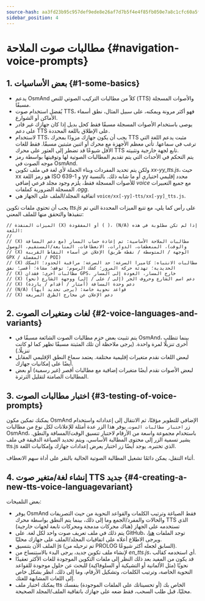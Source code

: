 ```yaml
---
source-hash: aa3fd23b95c957def9ede8e26af7d7b5f4e4f85fb050e7a8c1cfc60a5f8eeb64
sidebar_position: 4
---
```


# مطالبات صوت الملاحة {#navigation-voice-prompts}

## 1. بعض الأساسيات {#1-some-basics}

* يدعم OsmAnd كلاً من مطالبات التركيب الصوتي للنص (TTS) والأصوات المسجلة مسبقًا.
* يُفضل استخدام صوت TTS، فهو أكثر مرونة ويمكنه، على سبيل المثال، نطق أسماء الأماكن أو الشوارع.
* يوصى باستخدام الأصوات المسجلة مسبقًا فقط كحل بديل إذا كان جهازك غير قادر على دعم TTS على الإطلاق باللغة المحددة.
* لاستخدام TTS، يجب أن يكون جهازك مزودًا بمحرك TTS مثبت يدعم اللغة التي ترغب في سماعها. تأتي معظم الأجهزة مع محرك أو اثنين مثبتين مسبقًا. فقط للغات الأقل شيوعًا قد تضطر إلى العثور على محرك TTS تابع لجهة خارجية وتثبيته.
* يتم التحكم في الأحداث التي يتم تقديم المطالبات الصوتية لها وتوقيتها بواسطة رمز موجه الصوت في OsmAnd.
* ولكن يتم تحديد المفردات وبناء الجملة لأي لغة في ملف تكوين _xx-yy_tts.js_، حيث xx هو رمز اللغة ISO 639-1 و yy محدد إقليمي اختياري أو ما شابه ذلك. بالنسبة للأصوات المسجلة فقط، يلزم وجود مجلد فرعي إضافي _voice_ مع جميع التعبيرات المسجلة الضرورية كملفات _.ogg_.
* اتفاقية المجلد/الملف على الجهاز هي `voice/xx[-yy]-tts/xx[-yy]_tts.js`.

يجب أن تحتوي ملفات تكوين _tts.js_ على رأس كما يلي، مع تتبع الميزات المحددة التي تم تنفيذها والتحقق منها للملف المعني:

```
// الميزات المنفذة (X) أو المفقودة ( )، (N/A) إذا لم تكن مطلوبة في هذه اللغة:
//
// (X) مطالبات الملاحة الأساسية: تم إعادة حساب المسار (مع دعم المسافة والوقت)، المنعطفات، الدوارات، الانعطافات، المتابعة/المستقيم، الوصول
// (X) الإعلان عن أسماء النقاط القريبة (الوجهة / المتوسطة / نقطة طريق GPX / المفضلة / POI)
// (X) مطالبات الانتباه: كاميرا السرعة؛ حد السرعة؛ مراقبة الحدود؛ السكك الحديدية؛ تهدئة حركة المرور؛ كشك الرسوم؛ توقف؛ مشاة؛ أقصى؛ نفق
// (X) مطالبات أخرى: فقدان GPS، خارج المسار، العودة إلى المسار
// (X) دعم اسم الشارع وحروف الجر (إلى / على / إلى) ووجهة الشارع (نحو)
// (X) دعم وحدة المسافة (أمتار / أقدام / ياردة)
// (N/A) قواعد نحوية خاصة: (يرجى تحديد أيها)
// (X) دعم الإعلان عن مخارج الطرق السريعة
```

## 2. لغات ومتغيرات الصوت {#2-voice-languages-and-variants}

* يتم تثبيت بعض حزم مطالبات الصوت الشائعة مسبقًا في OsmAnd، بينما تتطلب أخرى تنزيلًا لمرة واحدة. (يرجى ملاحظة أن تلك المثبتة مسبقًا تظهر كما لو كانت تنزيلًا.)
* لبعض اللغات نقدم متغيرات إقليمية مختلفة. يعتمد سماع النطق الإقليمي المقابل أيضًا على إمكانيات جهازك.
* لبعض الأصوات نقدم أيضًا متغيرات إضافية مع مطالبات أقصر (غير رسمية) أو بعض المطالبات الصامتة لتقليل الثرثرة.

## 3. اختبار مطالبات الصوت {#3-testing-of-voice-prompts}

يمكنك تمكين مكون OsmAnd الإضافي للتطوير مؤقتًا، ثم الانتقال إلى إعداداته واستخدام زر `اختبار مطالبات الصوت`. يوفر هذا الزر عدة أمثلة للإعلانات لكل نوع من مطالبات OsmAnd، باستخدام مجموعة واسعة من الأرقام لاختبار تنسيق الوقت/المسافة والنطق. يشير تسمية الزر إلى محتوى المطالبة الأساسي، ويتم تحديد الصياغة الدقيقة في ملف tts.js الذي تختبره.
يوجد أيضًا زر اختبار يعرض إعدادات جهازك وإمكانيات اللغة.

أثناء التنقل، يمكن دائمًا تشغيل المطالبة الصوتية الحالية بالنقر على أداة سهم الانعطاف.

## 4. إنشاء لغة/متغير صوت TTS جديد {#4-creating-a-new-tts-voice-languagevariant}

بعض التلميحات:

- يوفر OsmAnd فقط الصياغة وترتيب الكلمات والقواعد النحوية من حيث التصريفات والحالات والمفرد/الجمع وما إلى ذلك، بينما يتم النطق بواسطة محرك TTS الذي تستخدمه على الجهاز (هناك محركات مدمجة ومحركات تابعة لجهات خارجية)
- يتم ذلك في ملف تعريف صوت واحد لكل لغة. على GitHub، توجد الملفات <a href="https://github.com/osmandapp/OsmAnd-resources/tree/master/voice">هنا</a>، ويرجى الاطلاع أعلاه على اتفاقيات المجلد/الملف على جهازك محليًا.
- الملف الآن بتنسيق js (تم ترحيله من PROLOG السابق لجعله أكثر شيوعًا).
- لإنشاء ملف تكوين جديد، يرجى البدء بالاستنساخ من _en\_tts.js_، أي استخدمه كقالب.
- قد يكون من المفيد بعد ذلك النظر إلى ملفات التكوين الموجودة للغات الأكثر تعقيدًا نحويًا (مثل الألمانية أو التشيكية أو السلوفاكية) للبحث عن حلول موجودة للقواعد النحوية الخاصة، وترتيب الكلمات، وتشكيل الأرقام، وما إلى ذلك. انظر بشكل خاص إلى اللغات المشابهة للغتك.
- يمكنك اختبار ملف tts الخاص بك (أو تحسيناتك على الملفات الموجودة) بنفسك محليًا، قبل طلب السحب، فقط ضعه على جهازك باتفاقية الملف/المجلد الصحيحة.
